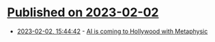 # [Published on 2023-02-02](index.md)

* [2023-02-02, 15:44:42](https://news.ycombinator.com/item?id=34628126) - [AI is coming to Hollywood with Metaphysic](https://metaphysic.ai/ai-hollywood-miramax-here/)
